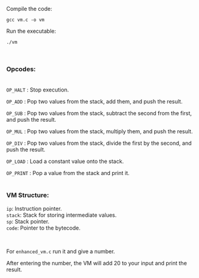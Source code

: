 Compile the code:

```
gcc vm.c -o vm
```

Run the executable:

```
./vm
```
<br>

### Opcodes:<br><br>

`OP_HALT` : Stop execution. <br>

`OP_ADD` : Pop two values from the stack, add them, and push the result.<br>

`OP_SUB` : Pop two values from the stack, subtract the second from the first, and push the result.<br>

`OP_MUL` : Pop two values from the stack, multiply them, and push the result.<br>

`OP_DIV` : Pop two values from the stack, divide the first by the second, and push the result.<br>

`OP_LOAD` : Load a constant value onto the stack.<br>

`OP_PRINT` : Pop a value from the stack and print it.<br>
<br>

### VM Structure: <br>
 
`ip`: Instruction pointer.<br>
`stack`: Stack for storing intermediate values.<br>
`sp`: Stack pointer.<br>
`code`: Pointer to the bytecode.<br>

<br>

For `enhanced_vm.c` run it and give a number.<br>

After entering the number, the VM will add 20 to your input and print the result.
